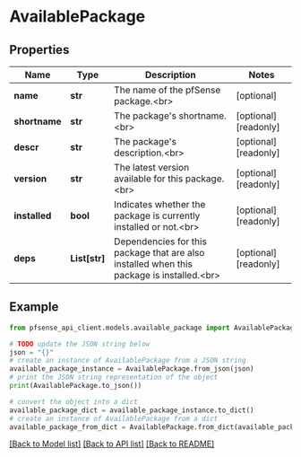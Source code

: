 # AvailablePackage


## Properties

Name | Type | Description | Notes
------------ | ------------- | ------------- | -------------
**name** | **str** | The name of the pfSense package.&lt;br&gt; | [optional] 
**shortname** | **str** | The package&#39;s shortname.&lt;br&gt; | [optional] [readonly] 
**descr** | **str** | The package&#39;s description.&lt;br&gt; | [optional] [readonly] 
**version** | **str** | The latest version available for this package.&lt;br&gt; | [optional] [readonly] 
**installed** | **bool** | Indicates whether the package is currently installed or not.&lt;br&gt; | [optional] [readonly] 
**deps** | **List[str]** | Dependencies for this package that are also installed when this package is installed.&lt;br&gt; | [optional] [readonly] 

## Example

```python
from pfsense_api_client.models.available_package import AvailablePackage

# TODO update the JSON string below
json = "{}"
# create an instance of AvailablePackage from a JSON string
available_package_instance = AvailablePackage.from_json(json)
# print the JSON string representation of the object
print(AvailablePackage.to_json())

# convert the object into a dict
available_package_dict = available_package_instance.to_dict()
# create an instance of AvailablePackage from a dict
available_package_from_dict = AvailablePackage.from_dict(available_package_dict)
```
[[Back to Model list]](../README.md#documentation-for-models) [[Back to API list]](../README.md#documentation-for-api-endpoints) [[Back to README]](../README.md)


